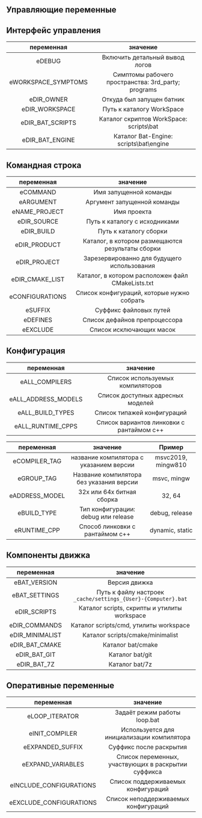 ﻿
Управляющие переменные
----------------------

## Интерфейс управления

|     переменная      |                        значение                     |
|:-------------------:|:---------------------------------------------------:|
| eDEBUG              | Включить детальный вывод логов                      |
| eWORKSPACE_SYMPTOMS | Симптомы рабочего пространства: 3rd_party; programs |
| eDIR_OWNER          | Откуда был запущен батник                           |
| eDIR_WORKSPACE      | Путь к каталогу WorkSpace                           |
| eDIR_BAT_SCRIPTS    | Каталог скриптов WorkSpace: scripts\bat             |
| eDIR_BAT_ENGINE     | Каталог Bat-Engine: scripts\bat\engine              |

## Командная строка

|    переменная       |                      значение                     |
|:-------------------:|:-------------------------------------------------:|
| eCOMMAND            | Имя запущенной команды                            |
| eARGUMENT           | Аргумент запущенной команды                       |
| eNAME_PROJECT       | Имя проекта                                       |
| eDIR_SOURCE         | Путь к каталогу с исходниками                     |
| eDIR_BUILD          | Путь к каталогу сборки                            |
| eDIR_PRODUCT        | Каталог, в котором размещаются результаты сборки  |
| eDIR_PROJECT        | Зарезервированно для будущего использования       |
| eDIR_CMAKE_LIST     | Каталог, в котором расположен файл CMakeLists.txt |
| eCONFIGURATIONS     | Список конфигураций, которые нужно собрать        |
| eSUFFIX             | Суффикс файловых путей                            |
| eDEFINES            | Список дефайнов препроцессора                     |
| eEXCLUDE            | Список исключающих масок                          |

## Конфигурация

|    переменная       |                      значение             |
|:-------------------:|:-----------------------------------------:|
| eALL_COMPILERS      | Список используемых компиляторов          |
| eALL_ADDRESS_MODELS | Список доступных адресных моделей         |
| eALL_BUILD_TYPES    | Список типажей конфигураций               |
| eALL_RUNTIME_CPPS   | Список вариантов линковки с рантаймом с++ |

|   переменная   |                      значение            |       Пример       |
|:--------------:|:----------------------------------------:|:------------------:|
| eCOMPILER_TAG  | название компилятора с указанием версии  | msvc2019, mingw810 |
| eGROUP_TAG     | Название компилятора без указания версии | msvc, mingw        |
| eADDRESS_MODEL | 32х или 64х битная сборка                | 32, 64             |
| eBUILD_TYPE    | Тип конфигурации: debug или release      | debug, release     |
| eRUNTIME_CPP   | Способ линковки с рантаймом с++          | dynamic, static    |

## Компоненты движка

|    переменная    |                             значение                          |
|:----------------:|:-------------------------------------------------------------:|
| eBAT_VERSION     | Версия движка                                                 |
| eBAT_SETTINGS    | Путь к файлу настроек `_cache/settings_{User}-{Computer}.bat` |
| eDIR_SCRIPTS     | Каталог scripts, скрипты и утилиты workspace                  |
| eDIR_COMMANDS    | Каталог scripts/cmd, утилиты workspace                        |
| eDIR_MINIMALIST  | Каталог scripts/cmake/minimalist                              |
| eDIR_BAT_CMAKE   | Каталог bat/cmake                                             |
| eDIR_BAT_GIT     | Каталог bat/git                                               |
| eDIR_BAT_7Z      | Каталог bat/7z                                                |

## Оперативные переменные

|    переменная           |                         значение                    |
|:-----------------------:|:---------------------------------------------------:|
| eLOOP_ITERATOR          | Задаёт режим работы loop.bat                        |
| eINIT_COMPILER          | Используется для инициализации компилятора          |
| eEXPANDED_SUFFIX        | Суффикс после раскрытия                             |
| eEXPAND_VARIABLES       | Список переменных, участвующих в раскрытии суффикса |
| eINCLUDE_CONFIGURATIONS | Список поддерживаемых конфигураций                  |
| eEXCLUDE_CONFIGURATIONS | Список неподдерживаемых конфигураций                |









